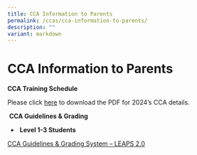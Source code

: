 ```yaml
---
title: CCA Information to Parents
permalink: /ccas/cca-information-to-parents/
description: ""
variant: markdown
---
```

# CCA Information to Parents

**CCA Training Schedule**

Please click [here](/files/CCAs/CCA_Calendar_2024__as_of_2_Jan_.pdf) to download the PDF for 2024’s CCA details.

 **CCA Guidelines & Grading**

*    **Level 1-3 Students**

[CCA Guidelines & Grading System – LEAPS 2.0](https://www.moe.gov.sg/education-in-sg/our-programmes/cca/leaps2-0)